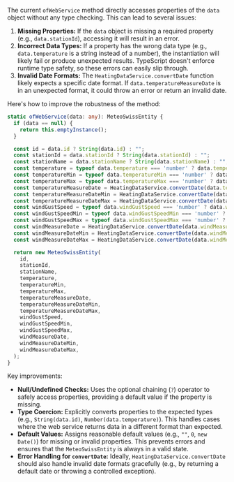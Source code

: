 The current `ofWebService` method directly accesses properties of the `data` object without any type checking. This can lead to several issues:

1.  **Missing Properties:** If the `data` object is missing a required property (e.g., `data.stationId`), accessing it will result in an error.
2.  **Incorrect Data Types:** If a property has the wrong data type (e.g., `data.temperature` is a string instead of a number), the instantiation will likely fail or produce unexpected results.  TypeScript doesn't enforce runtime type safety, so these errors can easily slip through.
3.  **Invalid Date Formats:** The `HeatingDataService.convertDate` function likely expects a specific date format. If `data.temperatureMeasureDate` is in an unexpected format, it could throw an error or return an invalid date.

Here's how to improve the robustness of the method:

```typescript
static ofWebService(data: any): MeteoSwissEntity {
  if (data == null) {
    return this.emptyInstance();
  }

  const id = data.id ? String(data.id) : "";
  const stationId = data.stationId ? String(data.stationId) : "";
  const stationName = data.stationName ? String(data.stationName) : "";
  const temperature = typeof data.temperature === 'number' ? data.temperature : 0;
  const temperatureMin = typeof data.temperatureMin === 'number' ? data.temperatureMin : 0;
  const temperatureMax = typeof data.temperatureMax === 'number' ? data.temperatureMax : 0;
  const temperatureMeasureDate = HeatingDataService.convertDate(data.temperatureMeasureDate);
  const temperatureMeasureDateMin = HeatingDataService.convertDate(data.temperatureMeasureDateMin);
  const temperatureMeasureDateMax = HeatingDataService.convertDate(data.temperatureMeasureDateMax);
  const windGustSpeed = typeof data.windGustSpeed === 'number' ? data.windGustSpeed : 0;
  const windGustSpeedMin = typeof data.windGustSpeedMin === 'number' ? data.windGustSpeedMin : 0;
  const windGustSpeedMax = typeof data.windGustSpeedMax === 'number' ? data.windGustSpeedMax : 0;
  const windMeasureDate = HeatingDataService.convertDate(data.windMeasureDate);
  const windMeasureDateMin = HeatingDataService.convertDate(data.windMeasureDateMin);
  const windMeasureDateMax = HeatingDataService.convertDate(data.windMeasureDateMax);

  return new MeteoSwissEntity(
    id,
    stationId,
    stationName,
    temperature,
    temperatureMin,
    temperatureMax,
    temperatureMeasureDate,
    temperatureMeasureDateMin,
    temperatureMeasureDateMax,
    windGustSpeed,
    windGustSpeedMin,
    windGustSpeedMax,
    windMeasureDate,
    windMeasureDateMin,
    windMeasureDateMax,
  );
}
```

Key improvements:

*   **Null/Undefined Checks:**  Uses the optional chaining (`?`) operator to safely access properties, providing a default value if the property is missing.
*   **Type Coercion:** Explicitly converts properties to the expected types (e.g., `String(data.id)`, `Number(data.temperature)`). This handles cases where the web service returns data in a different format than expected.
*   **Default Values:** Assigns reasonable default values (e.g., `""`, `0`, `new Date()`) for missing or invalid properties.  This prevents errors and ensures that the `MeteoSwissEntity` is always in a valid state.
*   **Error Handling for `convertDate`:** Ideally, `HeatingDataService.convertDate` should also handle invalid date formats gracefully (e.g., by returning a default date or throwing a controlled exception).